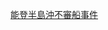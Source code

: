 [能登半島沖不審船事件](https://ja.wikipedia.org/wiki/%E8%83%BD%E7%99%BB%E5%8D%8A%E5%B3%B6%E6%B2%96%E4%B8%8D%E5%AF%A9%E8%88%B9%E4%BA%8B%E4%BB%B6)
